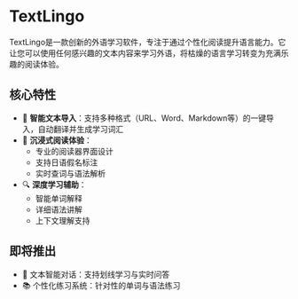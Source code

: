 # TextLingo

TextLingo是一款创新的外语学习软件，专注于通过个性化阅读提升语言能力。它让您可以使用任何感兴趣的文本内容来学习外语，将枯燥的语言学习转变为充满乐趣的阅读体验。

## 核心特性

- 🎯 **智能文本导入**：支持多种格式（URL、Word、Markdown等）的一键导入，自动翻译并生成学习词汇
- 📖 **沉浸式阅读体验**：
  - 专业的阅读器界面设计
  - 支持日语假名标注
  - 实时查词与语法解析
- 🔍 **深度学习辅助**：
  - 智能单词解释
  - 详细语法讲解
  - 上下文理解支持

## 即将推出
- 📝 文本智能对话：支持划线学习与实时问答
- 📚 个性化练习系统：针对性的单词与语法练习